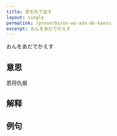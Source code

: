 ```yaml
---
title: 恩を仇で返す
layout: single
permalink: /proverbs/on-wo-ada-de-kaesu
excerpt: おんをあだでかえす
---
```


おんをあだでかえす

## 意思

恩将仇报

## 解释

## 例句

